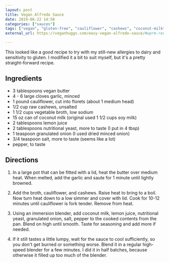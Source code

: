 ```yaml
---
layout: post
title: Vegan Alfredo Sauce
date: 2019-06-22 14:58
categories: ["sauces"]
tags: ["vegan", "gluten-free", "cauliflower", "cashews", "coconut-milk"]
external_url: https://veganhuggs.com/easy-vegan-alfredo-sauce/#wprm-recipe-container-12924

---
```


This looked like a good recipe to try with my still-new allergies to dairy and sensitivity to gluten. I modified it a bit to suit myself, but it's a pretty straight-forward recipe.


## Ingredients

- 3 tablespoons vegan butter
- 4 - 6 large cloves garlic, minced
- 1 pound cauliflower, cut into florets (about 1 medium head)
- 1/2 cup raw cashews, unsalted
- 1 1/2 cups vegetable broth, low sodium
- 15 oz can of coconut milk (original used 1 1/2 cups soy milk)
- 2 tablespoons lemon juice
- 2 tablespoons nutritional yeast, more to taste (I put in 4 tbsp)
- 1 teaspoon granulated onion (I used dried minced onion)
- 3/4 teaspoon salt, more to taste (seems like a lot)
- pepper, to taste

## Directions

1. In a large pot that can be fitted with a lid, heat the butter over medium heat. When melted, add the garlic and saute for 1 minute until lightly browned.

2. Add the broth, cauliflower, and cashews. Raise heat to bring to a boil. Now turn heat down to a low simmer and cover with lid. Cook for 10-12 minutes until cauliflower is fork tender. Remove from heat.

3. Using an immersion blender, add coconut milk, lemon juice, nutritional yeast, granulated onion, salt, pepper to the cooked contents from the pan. Blend on high until smooth. Taste for seasoning and add more if needed.

4. If it still tastes a little lumpy, wait for the sauce to cool sufficiently, so you don't get burned or something worse. Blend it in a regular high-speed blender for a few minutes. I did it in half batches, because otherwise it filled up too much of the blender.
